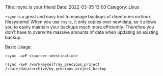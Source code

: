 Title: rsync is your friend
Date: 2022-03-05 13:00
Category: Linux

`rsync` is a great and easy tool to manage backups of directories on linux filesystems! When you use `rsync`, it only copies over new data, so it allows you to easily maintain your backups much more efficiently. Therefore you don't have to overwrite massive amounts of data when updating an existing backup.

Basic Usage:

```
rsync -avP <source> <destination>
```

```
rsync -avP /work/myself/my_precious_project /share/data/archive/my_precious_project_backup
```

